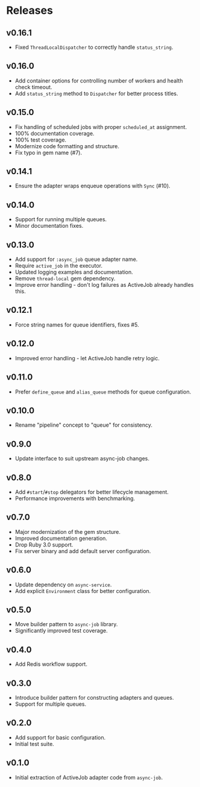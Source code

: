 # Releases

## v0.16.1

  - Fixed `ThreadLocalDispatcher` to correctly handle `status_string`.

## v0.16.0

  - Add container options for controlling number of workers and health check timeout.
  - Add `status_string` method to `Dispatcher` for better process titles.

## v0.15.0

  - Fix handling of scheduled jobs with proper `scheduled_at` assignment.
  - 100% documentation coverage.
  - 100% test coverage.
  - Modernize code formatting and structure.
  - Fix typo in gem name (\#7).

## v0.14.1

  - Ensure the adapter wraps enqueue operations with `Sync` (\#10).

## v0.14.0

  - Support for running multiple queues.
  - Minor documentation fixes.

## v0.13.0

  - Add support for `:async_job` queue adapter name.
  - Require `active_job` in the executor.
  - Updated logging examples and documentation.
  - Remove `thread-local` gem dependency.
  - Improve error handling - don't log failures as ActiveJob already handles this.

## v0.12.1

  - Force string names for queue identifiers, fixes \#5.

## v0.12.0

  - Improved error handling - let ActiveJob handle retry logic.

## v0.11.0

  - Prefer `define_queue` and `alias_queue` methods for queue configuration.

## v0.10.0

  - Rename "pipeline" concept to "queue" for consistency.

## v0.9.0

  - Update interface to suit upstream async-job changes.

## v0.8.0

  - Add `#start`/`#stop` delegators for better lifecycle management.
  - Performance improvements with benchmarking.

## v0.7.0

  - Major modernization of the gem structure.
  - Improved documentation generation.
  - Drop Ruby 3.0 support.
  - Fix server binary and add default server configuration.

## v0.6.0

  - Update dependency on `async-service`.
  - Add explicit `Environment` class for better configuration.

## v0.5.0

  - Move builder pattern to `async-job` library.
  - Significantly improved test coverage.

## v0.4.0

  - Add Redis workflow support.

## v0.3.0

  - Introduce builder pattern for constructing adapters and queues.
  - Support for multiple queues.

## v0.2.0

  - Add support for basic configuration.
  - Initial test suite.

## v0.1.0

  - Initial extraction of ActiveJob adapter code from `async-job`.

